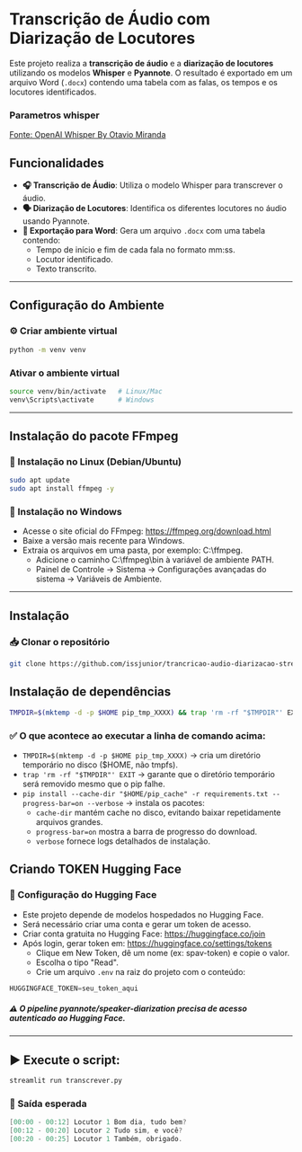 # Transcrição de Áudio com Diarização de Locutores

Este projeto realiza a **transcrição de áudio** e a **diarização de locutores** utilizando os modelos **Whisper** e **Pyannote**. O resultado é exportado em um arquivo Word (`.docx`) contendo uma tabela com as falas, os tempos e os locutores identificados.

### Parametros whisper
[Fonte: OpenAI Whisper By Otavio Miranda](https://www.otaviomiranda.com.br/2025/python-sussu-cli-openai-whisper/)

## Funcionalidades

- **🎧 Transcrição de Áudio**: Utiliza o modelo Whisper para transcrever o áudio.
- **🗣️ Diarização de Locutores**: Identifica os diferentes locutores no áudio usando Pyannote.
- **📄 Exportação para Word**: Gera um arquivo `.docx` com uma tabela contendo:
  - Tempo de início e fim de cada fala no formato mm:ss.
  - Locutor identificado.
  - Texto transcrito.

---

## Configuração do Ambiente
### ⚙️ Criar ambiente virtual
  ```bash
  python -m venv venv
  ```

### Ativar o ambiente virtual
  ```bash
source venv/bin/activate   # Linux/Mac
venv\Scripts\activate      # Windows
  ```

---

## Instalação do pacote **FFmpeg**
### 🔹 Instalação no Linux (Debian/Ubuntu)

```bash
sudo apt update
sudo apt install ffmpeg -y
```

### 🔹 Instalação no Windows
- Acesse o site oficial do FFmpeg: https://ffmpeg.org/download.html
- Baixe a versão mais recente para Windows.
- Extraia os arquivos em uma pasta, por exemplo: C:\ffmpeg\.
  - Adicione o caminho C:\ffmpeg\bin à variável de ambiente PATH.
  - Painel de Controle → Sistema → Configurações avançadas do sistema → Variáveis de Ambiente.

---

##  Instalação
### 📥 Clonar o repositório
  ```bash
git clone https://github.com/issjunior/trancricao-audio-diarizacao-streamlit.git
```

## Instalação de dependências
  ```bash
  TMPDIR=$(mktemp -d -p $HOME pip_tmp_XXXX) && trap 'rm -rf "$TMPDIR"' EXIT && pip install --cache-dir "$HOME/pip_cache" -r requirements.txt --progress-bar=on --verbose
  ```
### ✅ O que acontece ao executar a linha de comando acima:
- `TMPDIR=$(mktemp -d -p $HOME pip_tmp_XXXX)` → cria um diretório temporário no disco ($HOME, não tmpfs).
- `trap 'rm -rf "$TMPDIR"' EXIT` → garante que o diretório temporário será removido mesmo que o pip falhe.
- `pip install --cache-dir "$HOME/pip_cache" -r requirements.txt --progress-bar=on --verbose` → instala os pacotes:
  - `cache-dir` mantém cache no disco, evitando baixar repetidamente arquivos grandes.
  - `progress-bar=on` mostra a barra de progresso do download.
  - `verbose` fornece logs detalhados de instalação.

## Criando TOKEN Hugging Face
### 🔑 Configuração do Hugging Face
- Este projeto depende de modelos hospedados no Hugging Face.
- Será necessário criar uma conta e gerar um token de acesso.
- Criar conta gratuita no Hugging Face: https://huggingface.co/join
- Após login, gerar token em: https://huggingface.co/settings/tokens
  - Clique em New Token, dê um nome (ex: spav-token) e copie o valor.
  - Escolha o tipo "Read".
  - Crie um arquivo `.env` na raiz do projeto com o conteúdo:
```python
HUGGINGFACE_TOKEN=seu_token_aqui
```
##### ⚠️ O pipeline pyannote/speaker-diarization precisa de acesso autenticado ao Hugging Face.

---

## ▶️ Execute o script:
```bash
streamlit run transcrever.py
```
### 📌 Saída esperada

```csharp
[00:00 - 00:12] Locutor 1 Bom dia, tudo bem?
[00:12 - 00:20] Locutor 2 Tudo sim, e você?
[00:20 - 00:25] Locutor 1 Também, obrigado.
```


